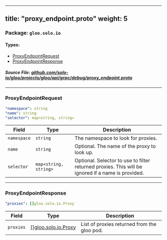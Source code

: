 
---
title: "proxy_endpoint.proto"
weight: 5
---

<!-- Code generated by solo-kit. DO NOT EDIT. -->


### Package: `gloo.solo.io` 
#### Types:


- [ProxyEndpointRequest](#proxyendpointrequest)
- [ProxyEndpointResponse](#proxyendpointresponse)
  



##### Source File: [github.com/solo-io/gloo/projects/gloo/api/grpc/debug/proxy_endpoint.proto](https://github.com/solo-io/gloo/blob/main/projects/gloo/api/grpc/debug/proxy_endpoint.proto)





---
### ProxyEndpointRequest



```yaml
"namespace": string
"name": string
"selector": map<string, string>

```

| Field | Type | Description |
| ----- | ---- | ----------- | 
| `namespace` | `string` | The namespace to look for proxies. |
| `name` | `string` | Optional. The name of the proxy to look up. |
| `selector` | `map<string, string>` | Optional. Selector to use to filter returned proxies. This will be ignored if a name is provided. |




---
### ProxyEndpointResponse



```yaml
"proxies": []gloo.solo.io.Proxy

```

| Field | Type | Description |
| ----- | ---- | ----------- | 
| `proxies` | [[]gloo.solo.io.Proxy](../../../v1/proxy.proto.sk/#proxy) | List of proxies returned from the gloo pod. |





<!-- Start of HubSpot Embed Code -->
<script type="text/javascript" id="hs-script-loader" async defer src="//js.hs-scripts.com/5130874.js"></script>
<!-- End of HubSpot Embed Code -->
